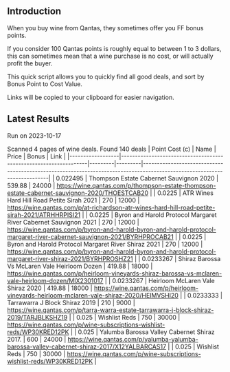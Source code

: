 ## Introduction

When you buy wine from Qantas, they sometimes offer you FF bonus points. 

If you consider 100 Qantas points is roughly equal to between 1 to 3 dollars, this can sometimes mean that a wine purchase is no cost, or will actually profit the buyer.

This quick script allows you to quickly find all good deals, and sort by Bonus Point to Cost Value.

Links will be copied to your clipboard for easier navigation.

## Latest Results

Run on 2023-10-17

Scanned 4 pages of wine deals.
Found 140 deals
|   Point Cost (c) | Name                                                             |   Price |   Bonus | Link                                                                                                                     |
|------------------|------------------------------------------------------------------|---------|---------|--------------------------------------------------------------------------------------------------------------------------|
|        0.022495  | Thompson Estate Cabernet Sauvignon 2020                          |  539.88 |   24000 | https://wine.qantas.com/p/thompson-estate-thompson-estate-cabernet-sauvignon-2020/THOESTCAB20                            |
|        0.0225    | ATR Wines Hard Hill Road Petite Sirah 2021                       |  270    |   12000 | https://wine.qantas.com/p/at-richardson-atr-wines-hard-hill-road-petite-sirah-2021/ATRHHRPISI21                          |
|        0.0225    | Byron and Harold Protocol Margaret River Cabernet Sauvignon 2021 |  270    |   12000 | https://wine.qantas.com/p/byron-and-harold-byron-and-harold-protocol-margaret-river-cabernet-sauvignon-2021/BYRHPROCAB21 |
|        0.0225    | Byron and Harold Protocol Margaret River Shiraz 2021             |  270    |   12000 | https://wine.qantas.com/p/byron-and-harold-byron-and-harold-protocol-margaret-river-shiraz-2021/BYRHPROSHZ21             |
|        0.0233267 | Shiraz Barossa Vs McLaren Vale Heirloom Dozen                    |  419.88 |   18000 | https://wine.qantas.com/p/heirloom-vineyards-shiraz-barossa-vs-mclaren-vale-heirloom-dozen/MIX2301017                    |
|        0.0233267 | Heirloom McLaren Vale Shiraz 2020                                |  419.88 |   18000 | https://wine.qantas.com/p/heirloom-vineyards-heirloom-mclaren-vale-shiraz-2020/HEIMVSHI20                                |
|        0.0233333 | Tarrawarra J Block Shiraz 2019                                   |  210    |    9000 | https://wine.qantas.com/p/tarra-warra-estate-tarrawarra-j-block-shiraz-2019/TARJBLKSHZ19                                 |
|        0.025     | Wishlist Reds                                                    |  750    |   30000 | https://wine.qantas.com/p/wine-subscriptions-wishlist-reds/WP30KRED12PK                                                  |
|        0.025     | Yalumba Barossa Valley Cabernet Shiraz 2017.                     |  600    |   24000 | https://wine.qantas.com/p/yalumba-yalumba-barossa-valley-cabernet-shiraz-2017/X12YALBARCAS17                             |
|        0.025     | Wishlist Reds                                                    |  750    |   30000 | https://wine.qantas.com/p/wine-subscriptions-wishlist-reds/WP30KRED12PK                                                  |

